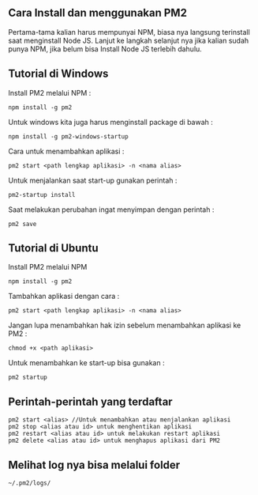 <h2>Cara Install dan menggunakan PM2</h2>

Pertama-tama kalian harus mempunyai NPM, biasa nya langsung terinstall saat menginstall Node JS.
Lanjut ke langkah selanjut nya jika kalian sudah punya NPM, jika belum bisa Install Node JS terlebih dahulu.

<h2>Tutorial di Windows</h2>
Install PM2 melalui NPM :

```
npm install -g pm2
```

Untuk windows kita juga harus menginstall package di bawah :
```
npm install -g pm2-windows-startup
```

Cara untuk menambahkan aplikasi :
```
pm2 start <path lengkap aplikasi> -n <nama alias>
```

Untuk menjalankan saat start-up gunakan perintah :
```
pm2-startup install
```

Saat melakukan perubahan ingat menyimpan dengan perintah :
```
pm2 save
```

<h2>Tutorial di Ubuntu</h2>
Install PM2 melalui NPM

```
npm install -g pm2
```

Tambahkan aplikasi dengan cara :
```
pm2 start <path lengkap aplikasi> -n <nama alias>
```

Jangan lupa menambahkan hak izin sebelum menambahkan aplikasi ke PM2 :
```
chmod +x <path aplikasi>
```

Untuk menambahkan ke start-up bisa gunakan :
```
pm2 startup
```



<h2>Perintah-perintah yang terdaftar</h2>

```
pm2 start <alias> //Untuk menambahkan atau menjalankan aplikasi
pm2 stop <alias atau id> untuk menghentikan aplikasi
pm2 restart <alias atau id> untuk melakukan restart aplikasi
pm2 delete <alias atau id> untuk menghapus aplikasi dari PM2
```


## Melihat log nya bisa melalui folder
```
~/.pm2/logs/
```
